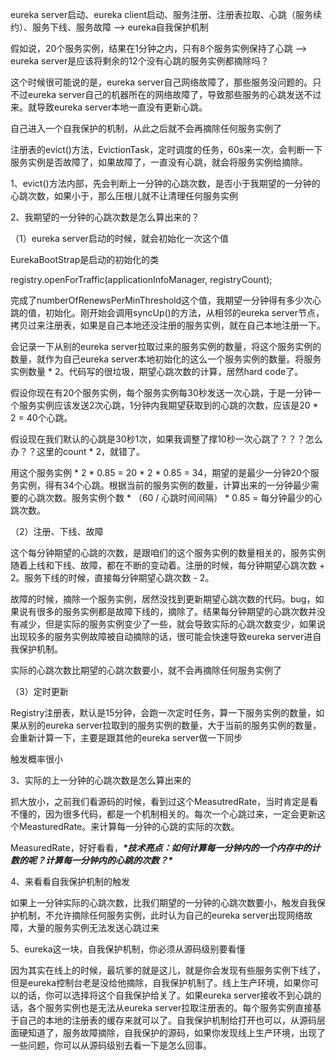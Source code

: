 eureka server启动、eureka client启动、服务注册、注册表拉取、心跳（服务续约）、服务下线、服务故障 --> eureka自我保护机制

 

假如说，20个服务实例，结果在1分钟之内，只有8个服务实例保持了心跳 --> eureka server是应该将剩余的12个没有心跳的服务实例都摘除吗？

 

这个时候很可能说的是，eureka server自己网络故障了，那些服务没问题的。只不过eureka server自己的机器所在的网络故障了，导致那些服务的心跳发送不过来。就导致eureka server本地一直没有更新心跳。

 

自己进入一个自我保护的机制，从此之后就不会再摘除任何服务实例了

 

注册表的evict()方法，EvictionTask，定时调度的任务，60s来一次，会判断一下服务实例是否故障了，如果故障了，一直没有心跳，就会将服务实例给摘除。

 

1、evict()方法内部，先会判断上一分钟的心跳次数，是否小于我期望的一分钟的心跳次数，如果小于，那么压根儿就不让清理任何服务实例

 

2、我期望的一分钟的心跳次数是怎么算出来的？

 

（1）eureka server启动的时候，就会初始化一次这个值

 

EurekaBootStrap是启动的初始化的类

 

registry.openForTraffic(applicationInfoManager, registryCount);

 

完成了numberOfRenewsPerMinThreshold这个值，我期望一分钟得有多少次心跳的值，初始化。刚开始会调用syncUp()的方法，从相邻的eureka server节点，拷贝过来注册表，如果是自己本地还没注册的服务实例，就在自己本地注册一下。

 

会记录一下从别的eureka server拉取过来的服务实例的数量，将这个服务实例的数量，就作为自己eureka server本地初始化的这么一个服务实例的数量。将服务实例数量 * 2。代码写的很垃圾，期望心跳次数的计算，居然hard code了。



 

假设你现在有20个服务实例，每个服务实例每30秒发送一次心跳，于是一分钟一个服务实例应该发送2次心跳，1分钟内我期望获取到的心跳的次数，应该是20 * 2 = 40个心跳。

 

假设现在我们默认的心跳是30秒1次，如果我调整了撑10秒一次心跳了？？？怎么办？？这里的count * 2，就错了。

 

用这个服务实例 * 2 * 0.85 = 20 * 2 * 0.85 = 34，期望的是最少一分钟20个服务实例，得有34个心跳。根据当前的服务实例的数量，计算出来的一分钟最少需要的心跳次数。服务实例个数 * （60 / 心跳时间间隔） * 0.85 = 每分钟最少的心跳次数。

 

（2）注册、下线、故障

 

这个每分钟期望的心跳的次数，是跟咱们的这个服务实例的数量相关的，服务实例随着上线和下线、故障，都在不断的变动着。注册的时候，每分钟期望心跳次数 + 2。服务下线的时候，直接每分钟期望心跳次数 - 2。

 

故障的时候，摘除一个服务实例，居然没找到更新期望心跳次数的代码。bug，如果说有很多的服务实例都是故障下线的，摘除了。结果每分钟期望的心跳次数并没有减少，但是实际的服务实例变少了一些，就会导致实际的心跳次数变少，如果说出现较多的服务实例故障被自动摘除的话，很可能会快速导致eureka server进自我保护机制。

 

实际的心跳次数比期望的心跳次数要小，就不会再摘除任何服务实例了

 

（3）定时更新

 

Registry注册表，默认是15分钟，会跑一次定时任务，算一下服务实例的数量，如果从别的eureka server拉取到的服务实例的数量，大于当前的服务实例的数量，会重新计算一下，主要是跟其他的eureka server做一下同步

 

触发概率很小

 

3、实际的上一分钟的心跳次数是怎么算出来的

 

抓大放小，之前我们看源码的时候，看到过这个MeasutredRate，当时肯定是看不懂的，因为很多代码，都是一个机制相关的。每次一个心跳过来，一定会更新这个MeasturedRate。来计算每一分钟的心跳的实际的次数。

 

MeasuredRate，好好看看，***\*技术亮点：如何计算每一分钟内的一个内存中的计数的呢？计算每一分钟内的心跳的次数？\****

 

4、来看看自我保护机制的触发

 

如果上一分钟实际的心跳次数，比我们期望的一分钟的心跳次数要小，触发自我保护机制，不允许摘除任何服务实例，此时认为自己的eureka server出现网络故障，大量的服务实例无法发送心跳过来

 

5、eureka这一块，自我保护机制，你必须从源码级别要看懂

 

因为其实在线上的时候，最坑爹的就是这儿，就是你会发现有些服务实例下线了，但是eureka控制台老是没给他摘除，自我保护机制了。线上生产环境，如果你可以的话，你可以选择将这个自我保护给关了。如果eureka server接收不到心跳的话，各个服务实例也是无法从eureka server拉取注册表的。每个服务实例直接基于自己的本地的注册表的缓存来就可以了。自我保护机制给打开也可以，从源码层面硬知道了，服务故障摘除，自我保护的源码，如果你发现线上生产环境，出现了一些问题，你可以从源码级别去看一下是怎么回事。